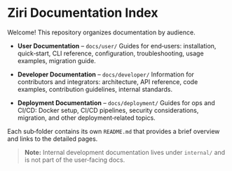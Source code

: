 # Ziri Documentation Index

Welcome! This repository organizes documentation by audience.

- **User Documentation** – `docs/user/`
  Guides for end‑users: installation, quick‑start, CLI reference, configuration, troubleshooting, usage examples, migration guide.

- **Developer Documentation** – `docs/developer/`
  Information for contributors and integrators: architecture, API reference, code examples, contribution guidelines, internal standards.

- **Deployment Documentation** – `docs/deployment/`
  Guides for ops and CI/CD: Docker setup, CI/CD pipelines, security considerations, migration, and other deployment‑related topics.

Each sub‑folder contains its own `README.md` that provides a brief overview and links to the detailed pages.

> **Note:** Internal development documentation lives under `internal/` and is not part of the user‑facing docs.
